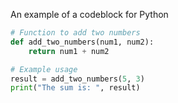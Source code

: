 An example of a codeblock for Python

<!-- Always add a title and lines should start in "1"-->
```python title="add_numbers.py" linenums="1"  hl_lines="2-3"  
# Function to add two numbers
def add_two_numbers(num1, num2):
    return num1 + num2

# Example usage
result = add_two_numbers(5, 3)
print("The sum is: ", result)
```
